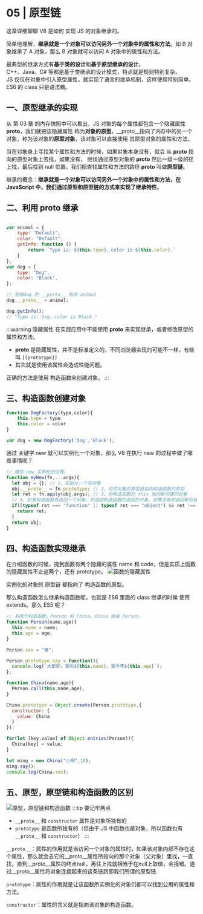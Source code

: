 # 05 | 原型链
这章详细聊聊 V8 是如何 实现 JS 的对象继承的。

简单地理解，**继承就是一个对象可以访问另外一个对象中的属性和方法**。如 B 对象继承了 A 对象，那么
B 对象就可以访问 A 对象中的属性和方法。

最典型的继承方式有**基于类的设计**和**基于原型继承的设计**。<br/>
C++、Java、C# 等都是基于类继承的设计模式，特点就是规则特别复杂。<br/>
JS 仅仅在对象中引入原型属性，就实现了语言的继承机制，这样使用特别简单。ES6 的 class 只是语法糖。

## 一、原型继承的实现
从 第 03 章 的内存快照中可以看出，JS 对象的每个属性都包含一个隐藏属性 __proto__，我们就把该隐藏属性
称为**对象的原型**，__proto__指向了内存中的另一个对象，称为该对象的**原型对象**，该对象可以直接使用
其原型对象的属性和方法。

当在对象身上寻找某个属性和方法的时候，如果对象本身没有，就会 从 __proto__ 指向的原型对象上去找，如果没有，
继续通过原型对象的 __proto__ 然后一级一级的往上找，最后找到 null 位置。我们把查找属性和方法的路径 __proto__ 叫做**原型链**。

继承的概念：**继承就是一个对象可以访问另外一个对象中的属性和方法，在JavaScript 中，我们通过原型和原型链的方式来实现了继承特性**。

## 二、利用 __proto__ 继承
```js

var animal = {
    type: "Default",
    color: "Default",
    getInfo: function () {
        return `Type is: ${this.type}，color is ${this.color}.`
    }
};
var dog = {
    type: "Dog",
    color: "Black",
};

// 使用dog 的 __proto__ 指向 animal
dog.__proto__ = animal;

dog.getInfo();
// "Type is: Dog，color is Black."
```
:::warning 隐藏属性
在实践应用中不能使用 __proto__ 来实现继承，或者修改原型的属性和方法。
- __proto__ 是隐藏属性，并不是标准定义的，不同浏览器实现的可能不一样，有些叫 `[[prototype]]`
- 其次就是使用该属性会造成性能问题。

正确的方法是使用 构造函数来创建对象。
:::

## 三、构造函数创建对象
```js
function DogFactory(type,color){
    this.type = type
    this.color = color
}

var dog = new DogFactory('Dog','Black');
```
通过 关键字 new 就可以实例化一个对象，那么 V8 在执行 new 的过程中做了哪些事情呢？

```js
// 模仿 new 实例化的过程。
function myNew(fn,...args){
  let obj = {}; // 1、初始化一个空对象
  obj.__proto__ = fn.prototype; // 2、将空对象的原型链指向构造函数的原型
  let ret = fn.apply(obj,args); // 3、将构造函数的 this 指向新创建的对象
  // 4、如果构造函数有返回一个对象，则返回构造函数的返回的对象，如果没有则返回新创建的obj对象
  if((typeof ret === "function" || typeof ret === "object") && ret !== null){
    return ret;
  }
  return obj;
}
```
## 四、构造函数实现继承
在介绍函数的时候，提到函数有两个隐藏的属性 name 和 code，但是实质上函数的隐藏属性不止这两个，还有 prototype。
![函数的隐藏属性](/images/ec19366c204bcc0b30b9b46448cbbee7.jpg)

实例化的对象的 原型链 都指向了 构造函数的原型。

那么构造函数怎么继承构造函数呢，也就是 ES6 里面的 class 继承的时候 使用 extends。那么 ES5 呢？
```js
// 有两个构造函数，Person 和 China，China 继承 Person。
function Person(name,age){
  this.name = name;
  this.age = age;
}

Person.sex = "男";

Person.prototype.say = function(){
  console.log(`大家好，我叫${this.name}，我今年${this.age}`);
};

function China(name,age){
  Person.call(this,name,age);
}

China.prototype = Object.create(Person.prototype,{
  constructor: {
    value: China
  }
});

for(let [key,value] of Object.entries(Person)){
  China[key] = value;
}

let ming = new China("小明",18);
ming.say();
console.log(China.sex);
```
## 五、原型，原型链和构造函数的区别
![原型，原型链和构造函数](/images/prototype-proto-constructor.png)
:::tip 要记牢两点
- `__proto__` 和 `constructor` 属性是对象所独有的
- `prototype` 是函数所独有的（但由于 JS 中函数也是对象，所以函数也有 `__proto__` 和 `constructor`）
:::

`__proto__`：属性的作用就是当访问一个对象的属性时，如果该对象内部不存在这个属性，那么就会去它的__proto__属性所指向的那个对象（父对象）里找，一直找，直到__proto__属性的终点null，再往上找就相当于在null上取值，会报错。通过__proto__属性将对象连接起来的这条链路即我们所谓的原型链.

`prototype`：属性的作用就是让该函数所实例化的对象们都可以找到公用的属性和方法。

`constructor`：属性的含义就是指向该对象的构造函数。







